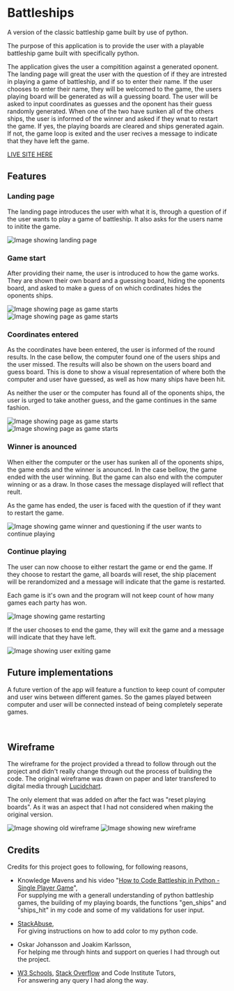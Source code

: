 # Battleships

A version of the classic battleship game built by use of python.

The purpose of this application is to provide the user with a playable battleship game built with specifically python.

The application gives the user a compitition against a generated oponent. The landing page will great the user with the question of if they are intrested in playing a game of battleship, and if so to enter their name. If the user chooses to enter their name, they will be welcomed to the game, the users playing board will be generated as will a guessing board. The user will be asked to input coordinates as guesses and the oponent has their guess randomly generated. When one of the two have sunken all of the others ships, the user is informed of the winner and asked if they wnat to restart the game. If yes, the playing boards are cleared and ships generated again. If not, the game loop is exited and the user recives a message to indicate that they have left the game.

[LIVE SITE HERE](https://battleships-python-game.herokuapp.com/)

## Features

### Landing page

The landing page introduces the user with what it is, through a question of if the user wants to play a game of battleship. It also asks for the users name to initite the game.  

<img src="readme-images/landing-page.png" alt="Image showing landing page">

<br>

### Game start

After providing their name, the user is introduced to how the game works. They are shown their own board and a guessing board, hiding the oponents board, and asked to make a guess of on which cordinates hides the oponents ships.

<img src="readme-images/game-start-1.png" alt="Image showing page as game starts">
<img src="readme-images/game-start-2.png" alt="Image showing page as game starts">

<br>

### Coordinates entered

As the coordinates have been entered, the user is informed of the round results. In the case bellow, the computer found one of the users ships and the user missed. The results will also be shown on the users board and guess board. This is done to show a visual representation of where both the computer and user have guessed, as well as how many ships have been hit. 

As neither the user or the computer has found all of the oponents ships, the user is urged to take another guess, and the game continues in the same fashion.

<img src="readme-images/coordinates-entered-1.png" alt="Image showing page as game starts">
<img src="readme-images/coordinates-entered-2.png" alt="Image showing page as game starts">

<br>

### Winner is anounced

When either the computer or the user has sunken all of the oponents ships, the game ends and the winner is anounced. In the case bellow, the game ended with the user winning. But the game can also end with the computer winning or as a draw. In those cases the message displayed will reflect that reult.

As the game has ended, the user is faced with the question of if they want to restart the game.

<img src="readme-images/winner.png" alt="Image showing game winner and questioning if the user wants to continue playing">

<br>

### Continue playing

The user can now choose to either restart the game or end the game. If they choose to restart the game, all boards will reset, the ship placement will be rerandomized and a message will indicate that the game is restarted. 

Each game is it's own and the program will not keep count of how many games each party has won. 

<img src="readme-images/restart-y.png" alt="Image showing game restarting">

<br>

If the user chooses to end the game, they will exit the game and a message will indicate that they have left.

<img src="readme-images/restart-n.png" alt="Image showing user exiting game">

<br>

## Future implementations

A future vertion of the app will feature a function to keep count of computer and user wins between different games. So the games played between computer and user will be connected instead of being completely seperate games.

<br>

## Wireframe

The wireframe for the project provided a thread to follow through out the project and didn't really change through out the process of building the code. The original wireframe was drawn on paper and later transfered to digital media through [Lucidchart](https://www.lucidchart.com/pages/).

The only element that was added on after the fact was "reset playing boards". As it was an aspect that I had not considered when making the original version.

<img src="readme-images/wireframe-2.jpg" alt="Image showing old wireframe">
<img src="readme-images/wireframe.png" alt="Image showing new wireframe">

## Credits

Credits for this project goes to following, for following reasons,

- Knowledge Mavens and his video "[How to Code Battleship in Python - Single Player Game](https://www.youtube.com/watch?v=tF1WRCrd_HQ&t=581s)",
<br>For supplying me with a generall understanding of python battleship games, the building of my playing boards, the functions "gen_ships" and "ships_hit" in my code and some of my validations for user input.

- [StackAbuse](https://stackabuse.com/how-to-print-colored-text-in-python/),
<br>For giving instructions on how to add color to my python code.

- Oskar Johansson and Joakim Karlsson, 
<br>For helping me through hints and support on queries I had through out the project.

- [W3 Schools](https://www.w3schools.com/), [Stack Overflow](https://stackoverflow.com/) and Code Institute Tutors, 
<br>For answering any query I had along the way.